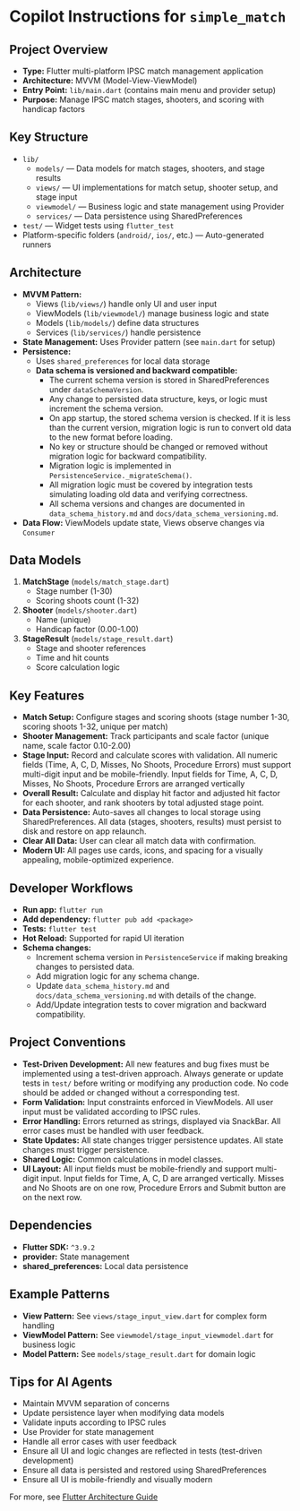 # Copilot Instructions for `simple_match`

## Project Overview
- **Type:** Flutter multi-platform IPSC match management application
- **Architecture:** MVVM (Model-View-ViewModel)
- **Entry Point:** `lib/main.dart` (contains main menu and provider setup)
- **Purpose:** Manage IPSC match stages, shooters, and scoring with handicap factors

## Key Structure
- `lib/`
  - `models/` — Data models for match stages, shooters, and stage results
  - `views/` — UI implementations for match setup, shooter setup, and stage input
  - `viewmodel/` — Business logic and state management using Provider
  - `services/` — Data persistence using SharedPreferences
- `test/` — Widget tests using `flutter_test`
- Platform-specific folders (`android/`, `ios/`, etc.) — Auto-generated runners


## Architecture
- **MVVM Pattern:**
   - Views (`lib/views/`) handle only UI and user input
   - ViewModels (`lib/viewmodel/`) manage business logic and state
   - Models (`lib/models/`) define data structures
   - Services (`lib/services/`) handle persistence
- **State Management:** Uses Provider pattern (see `main.dart` for setup)
- **Persistence:**
   - Uses `shared_preferences` for local data storage
   - **Data schema is versioned and backward compatible:**
      - The current schema version is stored in SharedPreferences under `dataSchemaVersion`.
      - Any change to persisted data structure, keys, or logic must increment the schema version.
      - On app startup, the stored schema version is checked. If it is less than the current version, migration logic is run to convert old data to the new format before loading.
      - No key or structure should be changed or removed without migration logic for backward compatibility.
      - Migration logic is implemented in `PersistenceService._migrateSchema()`.
      - All migration logic must be covered by integration tests simulating loading old data and verifying correctness.
      - All schema versions and changes are documented in `data_schema_history.md` and `docs/data_schema_versioning.md`.
- **Data Flow:** ViewModels update state, Views observe changes via `Consumer`

## Data Models
1. **MatchStage** (`models/match_stage.dart`)
   - Stage number (1-30)
   - Scoring shoots count (1-32)
2. **Shooter** (`models/shooter.dart`)
   - Name (unique)
   - Handicap factor (0.00-1.00)
3. **StageResult** (`models/stage_result.dart`)
   - Stage and shooter references
   - Time and hit counts
   - Score calculation logic

## Key Features
- **Match Setup:** Configure stages and scoring shoots (stage number 1-30, scoring shoots 1-32, unique per match)
- **Shooter Management:** Track participants and scale factor (unique name, scale factor 0.10-2.00)
- **Stage Input:** Record and calculate scores with validation. All numeric fields (Time, A, C, D, Misses, No Shoots, Procedure Errors) must support multi-digit input and be mobile-friendly. Input fields for Time, A, C, D, Misses, No Shoots, Procedure Errors are arranged vertically
- **Overall Result:** Calculate and display hit factor and adjusted hit factor for each shooter, and rank shooters by total adjusted stage point.
- **Data Persistence:** Auto-saves all changes to local storage using SharedPreferences. All data (stages, shooters, results) must persist to disk and restore on app relaunch.
- **Clear All Data:** User can clear all match data with confirmation.
- **Modern UI:** All pages use cards, icons, and spacing for a visually appealing, mobile-optimized experience.


## Developer Workflows
- **Run app:** `flutter run`
- **Add dependency:** `flutter pub add <package>`
- **Tests:** `flutter test`
- **Hot Reload:** Supported for rapid UI iteration
- **Schema changes:**
   - Increment schema version in `PersistenceService` if making breaking changes to persisted data.
   - Add migration logic for any schema change.
   - Update `data_schema_history.md` and `docs/data_schema_versioning.md` with details of the change.
   - Add/Update integration tests to cover migration and backward compatibility.

## Project Conventions
- **Test-Driven Development:** All new features and bug fixes must be implemented using a test-driven approach. Always generate or update tests in `test/` before writing or modifying any production code. No code should be added or changed without a corresponding test.
- **Form Validation:** Input constraints enforced in ViewModels. All user input must be validated according to IPSC rules.
- **Error Handling:** Errors returned as strings, displayed via SnackBar. All error cases must be handled with user feedback.
- **State Updates:** All state changes trigger persistence updates. All state changes must trigger persistence.
- **Shared Logic:** Common calculations in model classes.
- **UI Layout:** All input fields must be mobile-friendly and support multi-digit input. Input fields for Time, A, C, D are arranged vertically. Misses and No Shoots are on one row, Procedure Errors and Submit button are on the next row.

## Dependencies
- **Flutter SDK:** `^3.9.2`
- **provider:** State management
- **shared_preferences:** Local data persistence

## Example Patterns
- **View Pattern:** See `views/stage_input_view.dart` for complex form handling
- **ViewModel Pattern:** See `viewmodel/stage_input_viewmodel.dart` for business logic
- **Model Pattern:** See `models/stage_result.dart` for domain logic

## Tips for AI Agents
- Maintain MVVM separation of concerns
- Update persistence layer when modifying data models
- Validate inputs according to IPSC rules
- Use Provider for state management
- Handle all error cases with user feedback
- Ensure all UI and logic changes are reflected in tests (test-driven development)
- Ensure all data is persisted and restored using SharedPreferences
- Ensure all UI is mobile-friendly and visually modern

For more, see [Flutter Architecture Guide](https://docs.flutter.dev/app-architecture/guide)
